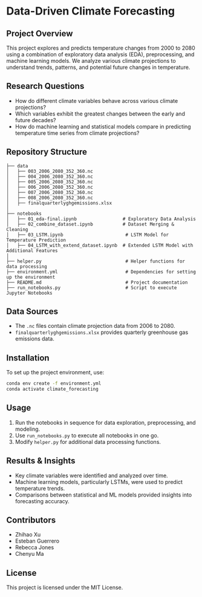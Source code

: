 # Data-Driven Climate Forecasting

## Project Overview
This project explores and predicts temperature changes from 2000 to 2080 using a combination of exploratory data analysis (EDA), preprocessing, and machine learning models. We analyze various climate projections to understand trends, patterns, and potential future changes in temperature.

## Research Questions
- How do different climate variables behave across various climate projections?
- Which variables exhibit the greatest changes between the early and future decades?
- How do machine learning and statistical models compare in predicting temperature time series from climate projections?

## Repository Structure
```
├── data
│   ├── 003_2006_2080_352_360.nc
│   ├── 004_2006_2080_352_360.nc
│   ├── 005_2006_2080_352_360.nc
│   ├── 006_2006_2080_352_360.nc
│   ├── 007_2006_2080_352_360.nc
│   ├── 008_2006_2080_352_360.nc
│   ├── finalquarterlyghgemissions.xlsx
│
├── notebooks
│   ├── 01_eda-final.ipynb                 # Exploratory Data Analysis
│   ├── 02_combine_dataset.ipynb           # Dataset Merging & Cleaning
│   ├── 03_LSTM.ipynb                       # LSTM Model for Temperature Prediction
│   ├── 04_LSTM_with_extend_dataset.ipynb  # Extended LSTM Model with Additional Features
│
├── helper.py                               # Helper functions for data processing
├── environment.yml                         # Dependencies for setting up the environment
├── README.md                               # Project documentation
├── run_notebooks.py                        # Script to execute Jupyter Notebooks
```

## Data Sources
- The `.nc` files contain climate projection data from 2006 to 2080.
- `finalquarterlyghgemissions.xlsx` provides quarterly greenhouse gas emissions data.

## Installation
To set up the project environment, use:
```bash
conda env create -f environment.yml
conda activate climate_forecasting
```

## Usage
1. Run the notebooks in sequence for data exploration, preprocessing, and modeling.
2. Use `run_notebooks.py` to execute all notebooks in one go.
3. Modify `helper.py` for additional data processing functions.

## Results & Insights
- Key climate variables were identified and analyzed over time.
- Machine learning models, particularly LSTMs, were used to predict temperature trends.
- Comparisons between statistical and ML models provided insights into forecasting accuracy.

## Contributors
- Zhihao Xu 
- Esteban Guerrero
- Rebecca Jones
- Chenyu Ma


## License
This project is licensed under the MIT License.

